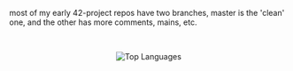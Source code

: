 most of my early 42-project repos have two branches, master is the 'clean' one, and the other has more comments, mains, etc.

<br>

<p align="center">
  <img src="https://github-readme-stats.vercel.app/api/top-langs/?username=lavendelchen&layout=donut&langs_count=5" alt="Top Languages">
</p>

